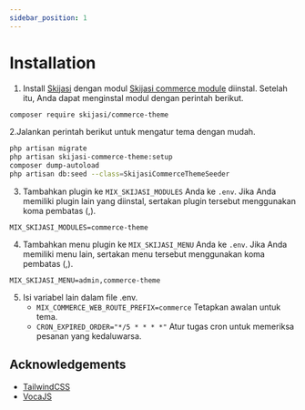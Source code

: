 ```yaml
---
sidebar_position: 1
---
```


# Installation

1. Install [Skijasi](https://github.com/nadzorservera-croatia/skijasi) dengan modul [Skijasi commerce module](https://github.com/nadzorservera-croatia/skijasi-commerce-theme) diinstal. Setelah itu, Anda dapat menginstal modul dengan perintah berikut.
```bash
composer require skijasi/commerce-theme
```

2.Jalankan perintah berikut untuk mengatur tema dengan mudah.

```bash
php artisan migrate
php artisan skijasi-commerce-theme:setup
composer dump-autoload
php artisan db:seed --class=SkijasiCommerceThemeSeeder
```

3. Tambahkan plugin ke `MIX_SKIJASI_MODULES` Anda ke `.env`. Jika Anda memiliki plugin lain yang diinstal, sertakan plugin tersebut menggunakan koma pembatas (,).

```
MIX_SKIJASI_MODULES=commerce-theme
```

4. Tambahkan menu plugin ke `MIX_SKIJASI_MENU` Anda ke `.env`. Jika Anda memiliki menu lain, sertakan menu tersebut menggunakan koma pembatas (,).

```
MIX_SKIJASI_MENU=admin,commerce-theme
```

5. Isi variabel lain dalam file .env.
    - `MIX_COMMERCE_WEB_ROUTE_PREFIX=commerce` Tetapkan awalan untuk tema.
    - `CRON_EXPIRED_ORDER="*/5 * * * *"` Atur tugas cron untuk memeriksa pesanan yang kedaluwarsa.

## Acknowledgements

- [TailwindCSS](https://tailwindcss.com/)
- [VocaJS](https://vocajs.com/)